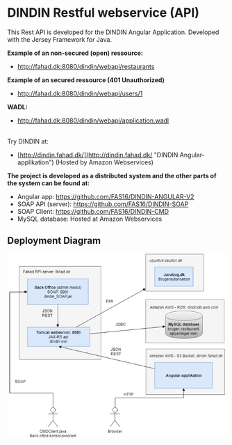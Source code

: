 # DINDIN Restful webservice (API)

This Rest API is developed for the DINDIN Angular Application. Developed with the Jersey Framework for Java.

<b>Example of an non-secured (open) ressource:</b>
- http://fahad.dk:8080/dindin/webapi/restaurants

<b>Example of an secured ressource (401 Unauthorized)</b>
- http://fahad.dk:8080/dindin/webapi/users/1

<b>WADL:</b>
- http://fahad.dk:8080/dindin/webapi/application.wadl

<br>Try DINDIN at:<br>
- [http://dindin.fahad.dk/](http://dindin.fahad.dk/ "DINDIN Angular-applikation") (Hosted by Amazon Webservices)


<b>The project is developed as a distributed system and the other parts of the system can be found at:</b>
- Angular app: https://github.com/FAS16/DINDIN-ANGULAR-V2
- SOAP API (server): https://github.com/FAS16/DINDIN-SOAP
- SOAP Client: https://github.com/FAS16/DINDIN-CMD
- MySQL database: Hosted at Amazon Webservices

## Deployment Diagram

![alt text](https://github.com/FAS16/DINDIN-ANGULAR-V2/blob/master/deplyment%20diagram.png)




